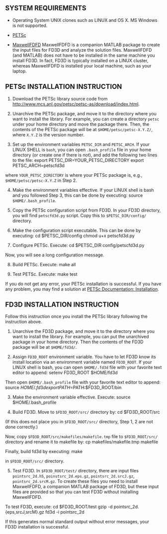 SYSTEM REQUIREMENTS
-------------------
- Operating System
UNIX clones such as LINUX and OS X.  MS Windows is not supported.

- [PETSc](http://www.mcs.anl.gov/petsc)

- [MaxwellFDFD](https://github.com/wsshin/maxwellfdfd)
MaxwellFDFD is a companion MATLAB package to create the input files for FD3D and analyze the solution files.  MaxwellFDFD (and MATLAB) does not have to be installed in the same machine you install FD3D.  In fact, FD3D is typically installed on a LINUX cluster, whereas MaxwellFDFD is installed your local machine, such as your laptop.


PETSc INSTALLATION INSTRUCTION
------------------------------
1. Download the PETSc library source code from http://www.mcs.anl.gov/petsc/petsc-as/download/index.html.

2. Unarchive the PETSc package, and move it to the directory where you want to install the library.
For example, you can create a directory `petsc` under your home directory and move the package there.  Then, the contents of the PETSc package will be at `$HOME/petsc/petsc-X.Y.Z/`, where `X.Y.Z` is the version number.

3. Set up the environment variables `PETSC_DIR` and `PETSC_ARCH`.
If your LINUX SHELL is `bash`, you can open `.bash_profile` file in your home directory (or create one if there is not), and add the following two lines to the file:
	export PETSC_DIR=YOUR_PETSC_DIRECTORY
	export PETSC_ARCH=petscfd3d

where `YOUR_PETSC_DIRECTORY` is where your PETSc package is, e.g., `$HOME/petsc/petsc-X.Y.Z` in Step 2.

4. Make the environment variables effective.
If your LINUX shell is bash and you followed Step 3, this can be done by executing:
	source `$HOME/.bash_profile`.

5. Copy the PETSc configuration script from FD3D.
In your FD3D directory, you will find `petscfd3d.py` script.  Copy this to `$PETSC_DIR/config/` directory.

6. Make the configuration script executable.
This can be done by executing:
	cd $PETSC_DIR/config
	chmod u+x petscfd3d.py

7. Configure PETSc.
Execute:
	cd $PETSC_DIR
	config/petscfd3d.py

Now, you will see a long configuration message.

8. Build PETSc.
Execute:
	make all

9. Test PETSc.
Execute:
	make test

If you do not get any error, your PETSc installation is successful.  If you have any problem, you may find a solution at [PETSc Documentation: Installation](http://www.mcs.anl.gov/petsc/petsc-as/documentation/installation.html).


FD3D INSTALLATION INSTRUCTION
-----------------------------
Follow this instruction once you install the PETSc library following the instruction above.

1. Unarchive the FD3D package, and move it to the directory where you want to install the library.
For example, you can put the unarchived package in your home directory.  Then the contents of the FD3D package will be at `$HOME/fd3d/`.

2.  Assign `FD3D_ROOT` environment variable.
You have to let FD3D know its install location via an environment variable named `FD3D_ROOT`.  If your LINUX shell is bash, you can open `$HOME/.fd3d` file with your favorite text editor to append:
	setenv FD3D_ROOT $HOME/fd3d

Then open `$HOME/.bash_profile` file with your favorite text editor to append:
	source $HOME/.fd3d
	export PATH=$PATH:$FD3D_ROOT/bin

3. Make the environment variable effective.
Execute:
	source $HOME/.bash_profile

4. Build FD3D.
Move to `$FD3D_ROOT/src/` directory by:
	cd $FD3D_ROOT/src

(If this does not place you in `$FD3D_ROOT/src/` directory, Step 1, 2 are not done correctly.)

Now, copy `$FD3D_ROOT/src/makefiles/makefile.tmp` file to `$FD3D_ROOT/src/` directory and rename it to makefile by:
	cp makefiles/makefile.tmp makefile

Finally, build fd3d by executing:
	make

in `$FD3D_ROOT/src/` directory.


5. Test FD3D.
In `$FD3D_ROOT/test/` directory, there are input files `pointsrc_2d.h5`, `poinstsrc_2d.eps.gz`, `pointsrc_2d.srcJ.gz`, `pointsrc_2d.srcM.gz`.  To create these files you need to install MaxwellFDFD, a companion MATLAB package of FD3D, but these input files are provided so that you can test FD3D without installing MaxwellFDFD.  

To test FD3D, execute:
	cd $FD3D_ROOT/test
	gzip -d pointsrc_2d.{eps,srcJ,srcM}.gz
	fd3d -i pointsrc_2d

If this generates normal standard output without error messages, your FD3D installation is successful.
